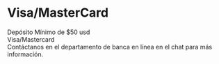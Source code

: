 # Visa/MasterCard

Depósito Mínimo de $50 usd  
Visa/Mastercard  
Contáctanos en el departamento de banca en línea en el chat para más información.

